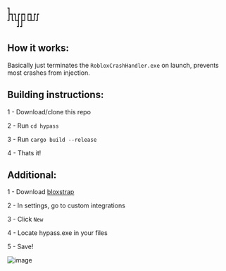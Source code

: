     ┓         
    ┣┓┓┏┏┓┏┓┏┏
    ┛┗┗┫┣┛┗┻┛┛  
       ┛┛     

## How it works:

Basically just terminates the `RobloxCrashHandler.exe` on launch, prevents most crashes from injection.


## Building instructions:

1 - Download/clone this repo

2 - Run `cd hypass`

3 - Run `cargo build --release`

4 - Thats it!

## Additional:

1 - Download [bloxstrap](https://github.com/bloxstraplabs/bloxstrap/releases)

2 - In settings, go to custom integrations

3 - Click `New`

4 - Locate hypass.exe in your files

5 - Save!

![image](https://github.com/user-attachments/assets/7a64741d-ccc6-4887-94ce-a276cbc1558a)
